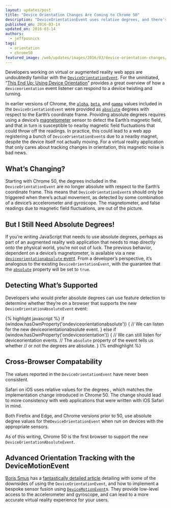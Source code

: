 ```yaml
---
layout: updates/post
title: "Device Orientation Changes Are Coming to Chrome 50"
description: "DeviceOrientationEvent uses relative degrees, and there's a new DeviceOrientationAbsoluteEvent."
published_on: 2016-03-14
updated_on: 2016-03-14
authors:
  - jeffposnick
tags:
  - orientation
  - chrome50
featured_image: /web/updates/images/2016/03/device-orientation-changes/ic_3d_rotation_black.png
---
```


Developers working on virtual or augmented reality web apps are undoubtedly
familiar with the [`DeviceOrientationEvent`](https://developer.mozilla.org/en-US/docs/Web/API/DeviceOrientationEvent).
For the uninitiated, “[This End Up: Using Device Orientation](http://www.html5rocks.com/en/tutorials/device/orientation/)”
provides a great overview of how a `deviceorientation` event listener can
respond to a device twisting and turning.

In earlier versions of Chrome, the [`alpha`](https://developer.mozilla.org/en-US/docs/Web/API/DeviceOrientationEvent/alpha),
[`beta`](https://developer.mozilla.org/en-US/docs/Web/API/DeviceOrientationEvent/beta),
and [`gamma`](https://developer.mozilla.org/en-US/docs/Web/API/DeviceOrientationEvent/gamma)
values included in the `DeviceOrientationEvent` were provided as
[`absolute`](https://developer.mozilla.org/en-US/docs/Web/API/DeviceOrientationEvent/absolute)
degrees with respect to the Earth’s coordinate frame. Providing absolute degrees
requires using a device’s [magnetometer](https://en.wikipedia.org/wiki/Magnetometer)
sensor to detect the Earth’s magnetic field, and that in turn is susceptible to
nearby magnetic field fluctuations that could throw off the readings. In
practice, this could lead to a web app registering a bunch of
`DeviceOrientationEvent`s due to a nearby magnet, despite the device itself not
actually moving. For a virtual reality application that only cares about
tracking changes in orientation, this magnetic noise is bad news.

## What’s Changing?

Starting with Chrome 50, the degrees included in the `DeviceOrientationEvent`
are no longer absolute with respect to the Earth’s coordinate frame. This means
that `DeviceOrientationEvent`s should only be triggered when there’s actual
movement, as detected by some combination of a device’s accelerometer and
gyroscope. The magnetometer, and false readings due to magnetic field
fluctuations, are out of the picture.

## But I Still Need Absolute Degrees!

If you’re writing JavaScript that needs to use absolute degrees, perhaps as part
of an augmented reality web application that needs to map directly onto the
physical world, you’re not out of luck. The previous behavior, dependent on a
device’s magnetometer, is available via a new
[`deviceorientationabsolute` event](http://w3c.github.io/deviceorientation/spec-source-orientation.html#deviceorientationabsolute).
From a developer’s perspective, it’s analogous to the existing
`DeviceOrientationEvent`, with the guarantee that the
[`absolute`](https://developer.mozilla.org/en-US/docs/Web/API/DeviceOrientationEvent/absolute)
property will be set to `true`.

## Detecting What’s Supported

Developers who would prefer absolute degrees can use feature detection to
determine whether they’re on a browser that supports the new
`DeviceOrientationAbsoluteEvent` event:

{% highlight javascript %}
if (window.hasOwnProperty('ondeviceorientationabsolute')) {
  // We can listen for the new deviceorientationabsolute event.
} else if (window.hasOwnProperty('ondeviceorientation')) {
  // We can still listen for deviceorientation events.
  // The `absolute` property of the event tells us whether
  // or not the degrees are absolute.
}
{% endhighlight %}

## Cross-Browser Compatability

The values reported in the `DeviceOrientationEvent` have never been consistent.

Safari on iOS uses relative values for the degrees , which matches the
implementation change introduced in Chrome 50. The change should lead to more
consistency with web applications that were written with iOS Safari in mind.

Both Firefox and Edge, and Chrome versions prior to 50, use absolute degree
values for the`DeviceOrientationEvent` when run on devices with the appropriate
sensors.

As of this writing, Chrome 50 is the first browser to support the new
`DeviceOrientationAbsoluteEvent`.

## Advanced Orientation Tracking with the DeviceMotionEvent

[Boris Smus](http://smus.com/about/) has a
[fantastically detailed article](http://smus.com/sensor-fusion-prediction-webvr/)
detailing with some of the downsides of using the `DeviceOrientationEvent`, and
how to implement a bespoke sensor fusion using
[`DeviceMotionEvent`](https://developer.mozilla.org/en-US/docs/Web/API/DeviceMotionEvent)s.
They provide low-level access to the accelerometer and gyroscope, and can lead
to a more accurate virtual reality experience for your users.
